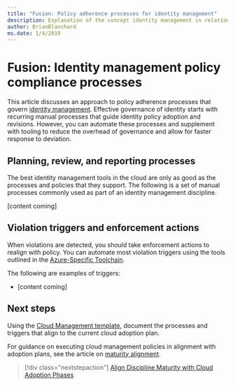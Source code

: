 ```yaml
---
title: "Fusion: Policy adherence processes for identity management"
description: Explanation of the concept identity management in relation to cloud governance processes
author: BrianBlanchard
ms.date: 1/4/2019
---
```


# Fusion: Identity management policy compliance processes

This article discusses an approach to policy adherence processes that govern [identity management](./overview.md). Effective governance of identity starts with recurring manual processes that guide identity policy adoption and revisions. However, you can automate these processes and supplement with tooling to reduce the overhead of governance and allow for faster response to deviation.

## Planning, review, and reporting processes

The best identity management tools in the cloud are only as good as the processes and policies that they support. The following is a set of manual processes commonly used as part of an identity management discipline.

[content coming]

## Violation triggers and enforcement actions

When violations are detected, you should take enforcement actions to realign with policy. You can automate most violation triggers using the tools outlined in the [Azure-Specific Toolchain](toolchain.md).

The following are examples of triggers:

* [content coming]

## Next steps

Using the [Cloud Management template](./template.md), document the processes and triggers that align to the current cloud adoption plan.

For guidance on executing cloud management policies in alignment with adoption plans, see the article on [maturity alignment](maturity-adoption-alignment.md).

> [!div class="nextstepaction"]
> [Align Discipline Maturity with Cloud Adoption Phases](./maturity-adoption-alignment.md)
